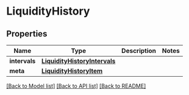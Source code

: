 # LiquidityHistory

## Properties
Name | Type | Description | Notes
------------ | ------------- | ------------- | -------------
**intervals** | [**LiquidityHistoryIntervals**](LiquidityHistoryIntervals.md) |  | 
**meta** | [**LiquidityHistoryItem**](LiquidityHistoryItem.md) |  | 

[[Back to Model list]](../README.md#documentation-for-models) [[Back to API list]](../README.md#documentation-for-api-endpoints) [[Back to README]](../README.md)

